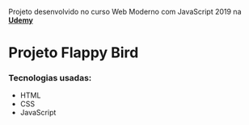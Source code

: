 Projeto desenvolvido no curso Web Moderno com JavaScript 2019 na <strong><a href="https://www.udemy.com/course/curso-web/" target="_blank">Udemy</a></strong>

<h1>Projeto Flappy Bird</h1>

<h3>Tecnologias usadas:</h3>
<ul>
    <li>HTML</li>
    <li>CSS</li>
    <li>JavaScript</li>
</ul>